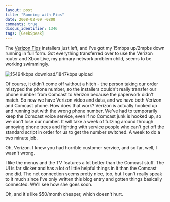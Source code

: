 ```yaml
---
layout: post
title: "Running with Fios"
date: 2008-02-09 -0800
comments: true
disqus_identifier: 1346
tags: [GeekSpeak]
---
```

The [Verizon Fios](http://www.verizon.com/fios) installers just left,
and I've got my 15mbps up/2mpbs down running in full form. Got
everything transferred over to use the Verizon router and Xbox Live, my
primary network problem child, seems to be working swimmingly.

![15494kbps download/1847kbps
upload](https://hyqi8g.dm2303.livefilestore.com/y2pQucJUJUk7X40Vz6jtxCsqr8LZb4PIvcKJ3nUhzgHSn5KKrxZGEJtgh2tOsEmRigq_d2jmWDxILv2T5TQDf3Lu9c0Xg4gCHI1wP56khpThP4/20080209speedtest.png?psid=1)

Of course, it didn't come off without a hitch - the person taking our
order mistyped the phone number, so the installers couldn't really
transfer our phone number from Comcast to Verizon because the paperwork
didn't match. So now we have Verizon video and data, and we have both
Verizon and Comcast phone. How does that work? Verizon is actually
hooked up and running but with the wrong phone number. We've had to
temporarily keep the Comcast voice service, even if no Comcast junk is
hooked up, so we don't lose our number. It will take a week of futzing
around through annoying phone trees and fighting with service people who
can't get off the standard script in order for us to get the number
switched. A week to do a two minute job.

Oh, Verizon. I knew you had horrible customer service, and so far, well,
I wasn't wrong.

I like the menus and the TV features a lot better than the Comcast
stuff. The UI is far slicker and has a lot of little helpful things in
it than the Comcast one did. The net connection seems pretty nice, too,
but I can't really speak to it much since I've only written this blog
entry and gotten things basically connected. We'll see how she goes
soon.

Oh, and it's like \$50/month cheaper, which doesn't hurt.

